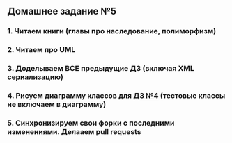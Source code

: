 ## Домашнее задание №5

### 1. Читаем книги (главы про наследование, полиморфизм)

### 2. Читаем про UML

### 3. Доделываем ВСЕ предыдущие ДЗ (включая XML сериализацию)

### 4. Рисуем диаграмму классов для [ДЗ №4](https://github.com/rxn1d/courses/blob/master/topic4/topic4_home_work.md) (тестовые классы не включаем в диаграмму)

### 5. Синхронизируем свои форки с последними изменениями. Делааем pull requests

